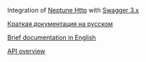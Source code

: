 Integration of [Neptune Http](./../http.api/README.md) with [Swagger 3.x](https://swagger.io/)

[Краткая документация на русском](./doc/rus/README.MD)

[Brief documentation in English](./doc/eng/README.MD)

[API overview](https://tinkoff.github.io/neptune/neptune.swagger.codegen/index.html)